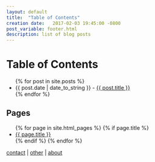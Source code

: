 ```yaml
---
layout: default
title:  "Table of Contents"
creation date:   2017-02-03 19:45:00 -0800
post_variable: footer.html
description: list of blog posts
---
```


<div id="posts">
  <h1>Table of Contents</h1>
  <ul>
    {% for post in site.posts %}
      <li><span>{{ post.date | date_to_string }}</span> - <a href="{{ post.url }}">{{ post.title }}</a></li>
    {% endfor %}
  </ul>
</div>


<div id="pages">
  <h2>Pages</h2>
  <ul>
    {% for page in site.html_pages %}
      {% if page.title %}
        <li><a href="{{ page.url }}">{{ page.title }}</a></li>
      {% endif %}
    {% endfor %}
  </ul>
</div>

[contact](./contact.md) | [other](./other.md) | [about](./about.md)

